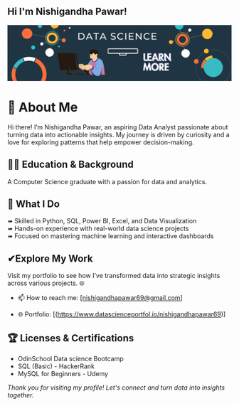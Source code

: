 ## Hi I'm Nishigandha Pawar!

![Banner](assets/banner.gif)

# 💫 About Me

Hi there! I’m Nishigandha Pawar, an aspiring Data Analyst passionate about turning data into actionable insights. My journey is driven by curiosity and a love for exploring patterns that help empower decision-making.


## 👩‍🎓 Education & Background

  A Computer Science graduate with a passion for data and analytics.


## 🌟 What I Do

➠ Skilled in Python, SQL, Power BI, Excel, and Data Visualization  
➠ Hands-on experience with real-world data science projects  
➠ Focused on mastering machine learning and interactive dashboards


## ✔Explore My Work

Visit my portfolio to see how I’ve transformed data into strategic insights across various projects. 🌐


- 📫 How to reach me:
  [nishigandhapawar69@gmail.com]
  

- 🌐 Portfolio:
  [(https://www.datascienceportfol.io/nishigandhapawar69)]


## 🏆 Licenses & Certifications

- OdinSchool Data science Bootcamp
- SQL (Basic) - HackerRank
- MySQL for Beginners - Udemy

*Thank you for visiting my profile! Let's connect and turn data into insights together.*
